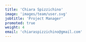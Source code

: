 ```yaml
---
title: 'Chiara Spizzichino'
image: 'images/team/user.svg'
jobtitle: 'Project Manager'
promoted: true
weight: 4
email: 'chiaraspizzichino@gmail.com'
---
```

